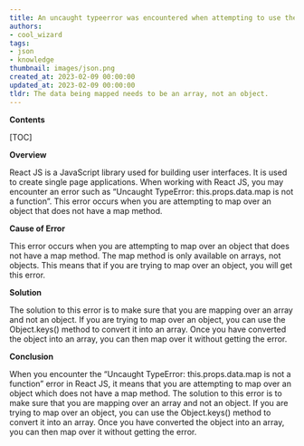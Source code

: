 ```yaml
---
title: An uncaught typeerror was encountered when attempting to use the map function on this.props.data in react js
authors:
- cool_wizard
tags:
- json
- knowledge
thumbnail: images/json.png
created_at: 2023-02-09 00:00:00
updated_at: 2023-02-09 00:00:00
tldr: The data being mapped needs to be an array, not an object.
---
```


**Contents**

[TOC]

**Overview**

React JS is a JavaScript library used for building user interfaces. It is used to create single page applications. When working with React JS, you may encounter an error such as “Uncaught TypeError: this.props.data.map is not a function”. This error occurs when you are attempting to map over an object that does not have a map method.

**Cause of Error**

This error occurs when you are attempting to map over an object that does not have a map method. The map method is only available on arrays, not objects. This means that if you are trying to map over an object, you will get this error.

**Solution**

The solution to this error is to make sure that you are mapping over an array and not an object. If you are trying to map over an object, you can use the Object.keys() method to convert it into an array. Once you have converted the object into an array, you can then map over it without getting the error.

**Conclusion**

When you encounter the “Uncaught TypeError: this.props.data.map is not a function” error in React JS, it means that you are attempting to map over an object which does not have a map method. The solution to this error is to make sure that you are mapping over an array and not an object. If you are trying to map over an object, you can use the Object.keys() method to convert it into an array. Once you have converted the object into an array, you can then map over it without getting the error.

